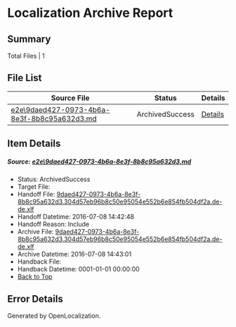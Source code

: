 # <a name='report-top'></a> Localization Archive Report

## Summary
 Total Files | 1

## File List
 Source File | Status | Details 
 ----------- | ------ | ------- 
 [e2e\9daed427-0973-4b6a-8e3f-8b8c95a632d3.md](https://github.com/OpenLocalizationTestOrg/oltest/blob/7b79e2060b295d13f684a0f8cadbf2611d8c76dc/e2e/9daed427-0973-4b6a-8e3f-8b8c95a632d3.md) | ArchivedSuccess | [Details](#12bcf03d18bd02180f1a94a12944ed97d480ab4f7)

## Item Details
##### <a name='12bcf03d18bd02180f1a94a12944ed97d480ab4f7'></a> Source: [e2e\9daed427-0973-4b6a-8e3f-8b8c95a632d3.md](https://github.com/OpenLocalizationTestOrg/oltest/blob/7b79e2060b295d13f684a0f8cadbf2611d8c76dc/e2e/9daed427-0973-4b6a-8e3f-8b8c95a632d3.md)
* Status: ArchivedSuccess
* Target File: 
* Handoff File: [9daed427-0973-4b6a-8e3f-8b8c95a632d3.304d57eb96b8c50e95054e552b6e854fb504df2a.de-de.xlf](https://github.com/OpenLocalizationTestOrg/olhandoff-e2e/blob/97e34894e8fcbdfc4a5740d8a1e1f82275b42605/ol-handoff/OpenLocalizationTestOrg/oltest-dede-fly/ci/ht/9daed427-0973-4b6a-8e3f-8b8c95a632d3.304d57eb96b8c50e95054e552b6e854fb504df2a.de-de.xlf)
* Handoff Datetime: 2016-07-08 14:42:48
* Handoff Reason: Include
* Archive File: [9daed427-0973-4b6a-8e3f-8b8c95a632d3.304d57eb96b8c50e95054e552b6e854fb504df2a.de-de.xlf](https://github.com/OpenLocalizationTestOrg/olhandoff-e2e/blob/37542d509dfbde9360a1982308dd101a3cd977bc/ol-archive/OpenLocalizationTestOrg/oltest-dede-fly/ci/ht/9daed427-0973-4b6a-8e3f-8b8c95a632d3.304d57eb96b8c50e95054e552b6e854fb504df2a.de-de.xlf)
* Archive Datetime: 2016-07-08 14:43:01
* Handback File: 
* Handback Datetime: 0001-01-01 00:00:00
* [Back to Top](#report-top)


## Error Details

Generated by OpenLocalization.
